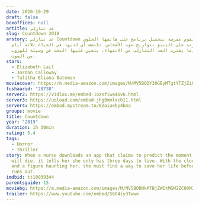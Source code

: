 ```yaml
---
date: 2020-10-29
draft: false
boxoffices: null
artitle: عد تنازلي
slug: Countdown 2019
arstory: عد تنازلي Countdown عندما تقوم ممرضة بتحميل برنامج على هاتفها الخلوي
  يدعي قدرته على التنبؤ بتواريخ موت الأشخاص، تكتشف أن لديها في الحياة ثلاثة أيام
  فقط، وعندما يقترب العد التنازلي من الانتهاء، يتعين عليها البحث عن وسيلة للهروب
  من الموت.
stars:
  - Elizabeth Lail
  - Jordan Calloway
  - Talitha Eliana Bateman
moviecover: https://m.media-amazon.com/images/M/MV5BODY3OGEyMTgtYTZjZi00Y2YzLWFjY2UtMjEwYWE1MjRkOTc4XkEyXkFqcGdeQXVyODQxMTI4MjM@._V1_FMjpg_UY864_.jpg
fushaarid: "28738"
server2: https://vidlox.me/embed-1ozsfiwa46v6.html
server3: https://uqload.com/embed-jhg0mmlxcb11.html
server4: https://embed.mystream.to/02oiaeby4bna
groups: movie
title: Countdown
year: "2019"
duration: 1h 30min
rating: 5.4
tags:
  - Horror
  - Thriller
story: When a nurse downloads an app that claims to predict the moment a person
  will die, it tells her she only has three days to live. With the clock ticking
  and a figure haunting her, she must find a way to save her life before time
  runs out.
imdbid: tt10039344
parentsguide: 15
moviebg: https://m.media-amazon.com/images/M/MV5BODNkMTBjZWItMGM2ZC00M2MyLTliNjEtYzYwZTZiYzFjMWJiXkEyXkFqcGdeQXVyNzI1NzMxNzM@._V1_FMjpg_UX1280_.jpg
trailer: https://www.youtube.com/embed/S6O4iy3Twwo
---
```

